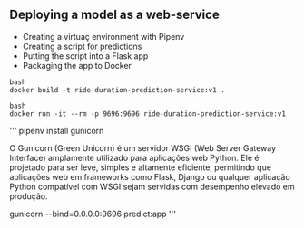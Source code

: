 ## Deploying a model as a web-service

* Creating a virtuaç environment with Pipenv
* Creating a script for predictions
* Putting the script into a Flask app
* Packaging the app to Docker

```
bash
docker build -t ride-duration-prediction-service:v1 .
```

```
bash
docker run -it --rm -p 9696:9696 ride-duration-prediction-service:v1
```



'''
pipenv install gunicorn

O Gunicorn (Green Unicorn) é um servidor WSGI (Web Server Gateway Interface) amplamente utilizado para aplicações web Python. Ele é projetado para ser leve, simples e altamente eficiente, permitindo que aplicações web em frameworks como Flask, Django ou qualquer aplicação Python compatível com WSGI sejam servidas com desempenho elevado em produção.


gunicorn --bind=0.0.0.0:9696 predict:app
'''